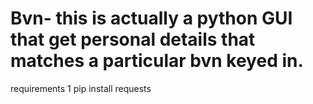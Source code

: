 # Bvn- this is actually a python GUI that get personal details that matches a particular bvn keyed in.
requirements
1 pip install requests 
